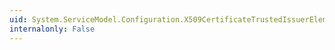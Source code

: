 ```yaml
---
uid: System.ServiceModel.Configuration.X509CertificateTrustedIssuerElement.#ctor
internalonly: False
---
```

